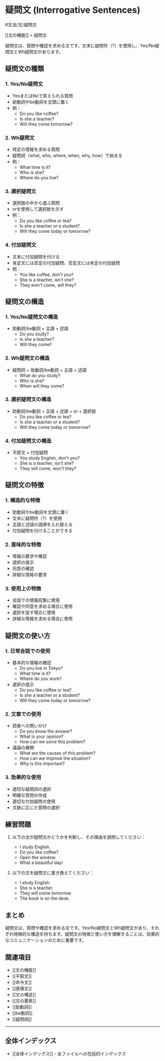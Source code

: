 # 疑問文 (Interrogative Sentences)

#文法/文/疑問文

[[文の機能]] > 疑問文

疑問文は、質問や確認を求める文です。文末に疑問符（?）を使用し、Yes/No疑問文とWh疑問文があります。

## 疑問文の種類

### 1. Yes/No疑問文
- YesまたはNoで答えられる質問
- 助動詞やbe動詞を文頭に置く
- 例：
  - Do you like coffee?
  - Is she a teacher?
  - Will they come tomorrow?

### 2. Wh疑問文
- 特定の情報を求める質問
- 疑問詞（what, who, where, when, why, how）で始まる
- 例：
  - What time is it?
  - Who is she?
  - Where do you live?

### 3. 選択疑問文
- 選択肢の中から選ぶ質問
- orを使用して選択肢を示す
- 例：
  - Do you like coffee or tea?
  - Is she a teacher or a student?
  - Will they come today or tomorrow?

### 4. 付加疑問文
- 文末に付加疑問を付ける
- 肯定文には否定の付加疑問、否定文には肯定の付加疑問
- 例：
  - You like coffee, don't you?
  - She is a teacher, isn't she?
  - They won't come, will they?

## 疑問文の構造

### 1. Yes/No疑問文の構造
- 助動詞/be動詞 + 主語 + 述語
  - Do you study?
  - Is she a teacher?
  - Will they come?

### 2. Wh疑問文の構造
- 疑問詞 + 助動詞/be動詞 + 主語 + 述語
  - What do you study?
  - Who is she?
  - When will they come?

### 3. 選択疑問文の構造
- 助動詞/be動詞 + 主語 + 述語 + or + 選択肢
  - Do you like coffee or tea?
  - Is she a teacher or a student?
  - Will they come today or tomorrow?

### 4. 付加疑問文の構造
- 平叙文 + 付加疑問
  - You study English, don't you?
  - She is a teacher, isn't she?
  - They will come, won't they?

## 疑問文の特徴

### 1. 構造的な特徴
- 助動詞やbe動詞を文頭に置く
- 文末に疑問符（?）を使用
- 主語と述語の語順を入れ替える
- 付加疑問を付けることができる

### 2. 意味的な特徴
- 情報の要求や確認
- 選択の提示
- 同意の確認
- 詳細な情報の要求

### 3. 使用上の特徴
- 会話での情報収集に使用
- 確認や同意を求める場合に使用
- 選択を促す場合に使用
- 詳細な情報を求める場合に使用

## 疑問文の使い方

### 1. 日常会話での使用
- 基本的な情報の確認
  - Do you live in Tokyo?
  - What time is it?
  - Where do you work?
- 選択の提示
  - Do you like coffee or tea?
  - Is she a teacher or a student?
  - Will they come today or tomorrow?

### 2. 文章での使用
- 読者への問いかけ
  - Do you know the answer?
  - What is your opinion?
  - How can we solve this problem?
- 議論の展開
  - What are the causes of this problem?
  - How can we improve the situation?
  - Why is this important?

### 3. 効果的な使用
- 適切な疑問詞の選択
- 明確な質問の作成
- 適切な付加疑問の使用
- 文脈に応じた質問の選択

## 練習問題
1. 以下の文が疑問文かどうかを判断し、その理由を説明してください：
   - I study English.
   - Do you like coffee?
   - Open the window.
   - What a beautiful day!

2. 以下の文を疑問文に書き換えてください：
   - I study English.
   - She is a teacher.
   - They will come tomorrow.
   - The book is on the desk.

## まとめ
疑問文は、質問や確認を求める文です。Yes/No疑問文とWh疑問文があり、それぞれ特徴的な構造を持ちます。疑問文の特徴と使い方を理解することは、効果的なコミュニケーションのために重要です。

## 関連項目
- [[文の機能]]
- [[平叙文]]
- [[命令文]]
- [[感嘆文]]
- [[文の構造]]
- [[文の要素]]
- [[助動詞]]
- [[be動詞]]
- [[疑問詞]]

---

## 全体インデックス
- [[全体インデックス]] - 全ファイルへの包括的インデックス 